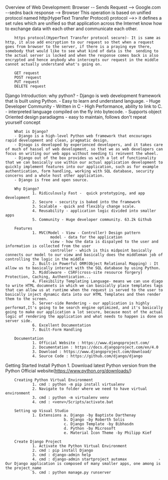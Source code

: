 Overview of Web Development:
        Browser -- Sends Request --> Google.com --sedns back response --> Browser
        This operation is based on unified protocol named http(HyperText Transfer Protocol) protocol -->> it defines a set rules which are unified so that application across the Internet know how to exchange data with each other and communicate each other.

        https protocol(HyperText Transfer protocol secure)- It is same as http, it also add encryption to our request so thet when a request goes from browser to the server, if there is a praying eye there, somebody that would like to see what kind of data is the  sending to the actual server is locked and when the response comes back is also encrypted and hence anybody who intercepts our request in the middle cannot actually understand what's going on.

        GET request
        POST request
        PUT request
        DELETE request

Django Introduction:
        why python?
        - Django is web development framework that is built using Python.
        - Easy to learn and understand language.
        - Huge Developer Community
        - Written in C - High Performance, ability to link to C.
        - interpreted language compiled on the fly into bytecode.
        - Supports object Oriented design paradiagms
        - easy to maintain, follows don't repeat yourself concept

        What is Django?
        - Django is a high-level Python web framework that encourages rapid development and clean, pragmatic design.
        - Djnago is developed by experienced developers, and it takes care of much of hassel of web development, so that we as web developers can focus on writing our web apps without needing ti reinvent the wheel.
        - Django out of the box provides us with a lot of functionality that we can basically use within our actual application development to quickly implement features into our application, such as for example authentication, form handling, working with SQL database, security concerns and a whole host other application.
        - Django is free and open source.

        Why Django?
                1. Ridiculously Fast -  quick prototyping, and app development
                2. Secure - security is baked into the framework
                3. Scalable - quick and flexibly change scale.
                4. Reusability - application logic divided into smaller apps
                5. Community - Huge developer community. 63.2k Github
        
        Features
                1. MVC(Model - View - Controller) Design pattern
                        model - data for the application
                        view - how the data is dispalyed to the user and information is collected from the user
                        controller - which is this midpoint basically connects our model to our view and basically does the middleman job of controlling the logic in the middle
                2. Built-in Powerful ORM(Object Relational Mapping) : It allow us to basically interact with the SQL database by using Python.
                3. Middleware - CSRF(cross-site resource forgery) Protection, Caching, Authentication...
                4. Flexibility Templating Language- means we can use djago to write HTML documnets in which we can basically place templates tags that can allow us at runtime when the request is served to the user to basically inject dynamic data into our HTML Templates and then render them to the screen.
                5. Server-side Rendering - our application is highly performat,It's going to be search engine optimized, and it's basically going to make our application a lot secure, because most of the actual logic of rendering the application and what needs to happen is done on server side.
                6. Excellent Documentation
                7. Built-Form Handling
        
        Documentation
                1. Official Website : https://www.djangoproject.com/
                2. Documentation : https://docs.djangoproject.com/en/4.0
                3. Download : https://www.djangoproject.com/download/
                4. Source Code : https://github.com/django/django

Getting Started
        Install Python
                1. Download latest Python version from the Python Official website(https://www.python.org/downloads/)
        
        Creating Python Virtual Environment
                1. cmd : python -m pip install virtualenv
                2. Navigate to folder where we need to have virtual environment
                3. cmd : python -m virtualenv venv
                4. cmd : <venv>/Scripts/activate.bat

        Setting up Visual Studio
                1. Extensions a. Django -by Baptiste Darthenay
                              b. Django -by Roberth Solis
                              c. Django Template -by Bibhasdn
                              d. Python -by Microsoft
                              e. Material Icon Theme -by Philipp Kief

        Create Django Project
                1. Activate the Python Virtual Environment
                2. cmd : pip install Django
                3. cmd : django-admin help
                4. cmd : django-admin startproject automax              - Our Django application is composed of many smaller apps, one among is the project_name 
                5. cmd : python manage.py runserver
                